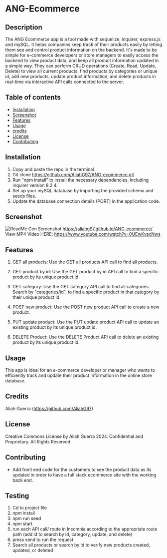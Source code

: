 # ANG-Ecommerce

## Description
The ANG Ecommerce app is a tool made with sequelize, inquirer, express.js and mySQL. It helps companies keep track of their products easily by letting them see and control product information on the backend. It's made to be simple for e-commerce developers or store managers to  easily access the backend to view product data, and keep all product information updated in a simple way. They can perform CRUD operations (Create, Read, Update, Delete) to view all current products, find products by categories or unique id, add new products, update product information, and delete products in real-time via interactive API calls connected to the server.

## Table of contents
- [Installation](#installation)
- [Screenshot](#screenshot)
- [Features](#features)
- [Usage](#usage)
- [credits](#credits)
- [License](#license)
- [Contributing](#contributing)


## Installation
1. Copy and paste the repo in the terminal
2. Git clone https://github.com/AliahG97/ANG-ecommerce.git
3. Run "npm install" to install the necessary dependencies, including inquirer version 8.2.4.
4. Set up your mySQL database by importing the provided schema and seeds files.
5. Update the database connection details (PORT) in the application code.

## Screenshot
![ReadMe Gen Screenshot](./Assets/ang-ecommerce-screenshot.gif)
https://aliahg97.github.io/ANG-ecommerce/ View MP4 Video HERE: https://www.youtube.com/watch?v=0UEwKvscNws


## Features

1. GET all products: Use the GET all products API call to find all products.

2. GET product by id: Use the GET product by id API call to find a specific product by its unique product id.

3. GET category: Use the GET category API call to find all categories. Search by "categories/id", to find a specific product in that category by their unique product id

4. POST new product: Use the POST new product API call to create a new product.

5. PUT update product: Use the PUT update product API call to update an existing product by its unique product id.

6. DELETE Product: Use the DELETE Product API call to delete an existing product by its unique product id.


## Usage
This app is ideal for an e-commerce developer or manager who wants to efficiently track and update their product information in the online store database.

## Credits
Aliah Guerra (https://github.com/AliahG97)

## License
Creative Commons License
by Aliah Guerra 2024. Confidential and Proprietary. All Rights Reserved.

## Contributing
- Add front end code for the customers to see the product data as its updated in order to have a full stack ecommerce site with the working back end.

## Testing
1. Cd to project file
2. npm install
3. npm run seed
4. npm start
5. run each API call/ route in Insomnia according to the appropriate route path (add id to search by id, category, update, and delete)
6. press send to run the request
7. Search all products or search by id to verify new products created, updated, or deleted



